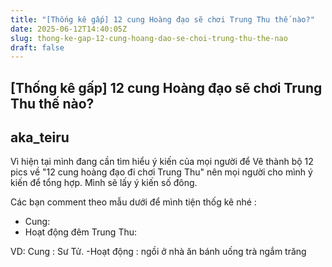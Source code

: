 ```yaml
---
title: "[Thống kê gấp] 12 cung Hoàng đạo sẽ chơi Trung Thu thế nào?"
date: 2025-06-12T14:40:05Z
slug: thong-ke-gap-12-cung-hoang-dao-se-choi-trung-thu-the-nao
draft: false
---
```


## [Thống kê gấp] 12 cung Hoàng đạo sẽ chơi Trung Thu thế nào?

## aka_teiru

Vì hiện tại mình đang cần tìm hiểu ý kiến của mọi người để Vẽ thành bộ 12 pics về "12 cung hoàng đạo đi chơi Trung Thu" nên mọi người cho mình ý kiến để tổng hợp. Mình sẽ lấy ý kiến số đông.
 
Các bạn comment theo mẫu dưới để mình tiện thốg kê nhé :
  - Cung:
  - Hoạt động đêm Trung Thu: 

VD: Cung : Sư Tử.
      -Hoạt động : ngồi ở nhà ăn bánh uống trà ngắm trăng